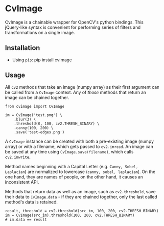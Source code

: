 # CvImage

CvImage is a chainable wrapper for OpenCV's python bindings. This jQuery-like syntax is convenient for performing series of filters and transformations on a single image.

## Installation
- Using ``pip``:
	pip install cvimage

## Usage

All ``cv2`` methods that take an image (numpy array) as their first argument can be called from a ``CvImage`` context. Any of *those* methods that return an image can be chained together.

	from cvimage import CvImage

	im = CvImage('test.png') \
		.blur(3) \
		.threshold(0, 100, cv2.THRESH_BINARY) \
		.canny(100, 200) \
		.save('test-edges.png')

A ``CvImage`` instance can be created with both a pre-existing image (numpy array) or with a filename, which gets passed to ``cv2.imread``. An image can be saved at any time using ``CvImage.save(filename)``, which calls ``cv2.imwrite``.

Method names beginning with a Capital Letter (e.g. ``Canny, Sobel, Laplacian``) are normalized to lowercase (``canny, sobel, laplacian``). On the one hand, they are names of people, on the other hand, it causes an inconsistent API.

Methods that return data as well as an image, such as ``cv2.threshold``, save their data to ``CvImage.data`` - if they are chained together, only the last called method's data is retained.
	
	result, threshold = cv2.threshold(src_im, 100, 200, cv2.THRESH_BINARY)
	im = CvImage(src_im).threshold(100, 200, cv2.THRESH_BINARY)
	# im.data == result


